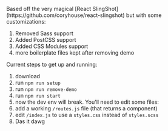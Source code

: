 <p>Based off the very magical [React SlingShot](https://github.com/coryhouse/react-slingshot) but with some customizations:

1. Removed Sass support
1. Added PostCSS support
1. Added CSS Modules support
1. more boilerplate files kept after removing demo

Current steps to get up and running:

1. download
1. run `npm run setup`
1. run `npm run remove-demo`
1. run `npm run start`
1. now the dev env will break. You'll need to edit some files:
1. add a working `/routes.js` file (that returns a <Route /> component)
1. edit `/index.js` to use a `styles.css` instead of `styles.scss`
1. Das it dawg
